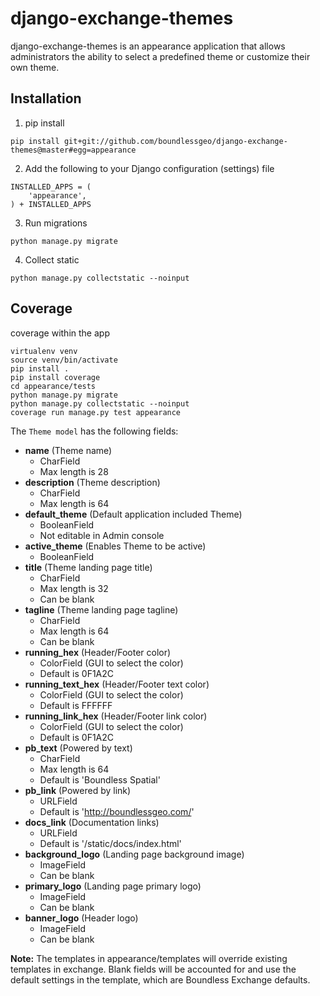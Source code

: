 # django-exchange-themes

django-exchange-themes is an appearance application that allows administrators
the ability to select a predefined theme or customize their own theme.

## Installation
1. pip install
```
pip install git+git://github.com/boundlessgeo/django-exchange-themes@master#egg=appearance
```
2. Add the following to your Django configuration (settings) file
```
INSTALLED_APPS = (
    'appearance',
) + INSTALLED_APPS
```
3. Run migrations
```
python manage.py migrate
```
4. Collect static
```
python manage.py collectstatic --noinput
```

## Coverage

coverage within the app
```
virtualenv venv
source venv/bin/activate
pip install .
pip install coverage
cd appearance/tests
python manage.py migrate
python manage.py collectstatic --noinput
coverage run manage.py test appearance
```

The `Theme model` has the following fields:

+ __name__ (Theme name)
  + CharField
  + Max length is 28
+ __description__ (Theme description)
  + CharField
  + Max length is 64
+ __default_theme__ (Default application included Theme)
  + BooleanField
  + Not editable in Admin console
+ __active_theme__ (Enables Theme to be active)
  + BooleanField
+ __title__ (Theme landing page title)
  + CharField
  + Max length is 32
  + Can be blank
+ __tagline__ (Theme landing page tagline)
  + CharField
  + Max length is 64
  + Can be blank
+ __running_hex__ (Header/Footer color)
  + ColorField (GUI to select the color)
  + Default is 0F1A2C
+ __running_text_hex__ (Header/Footer text color)
  + ColorField (GUI to select the color)
  + Default is FFFFFF
+ __running_link_hex__ (Header/Footer link color)
  + ColorField (GUI to select the color)
  + Default is 0F1A2C
+ __pb_text__ (Powered by text)
  + CharField
  + Max length is 64
  + Default is 'Boundless Spatial'
+ __pb_link__ (Powered by link)
  + URLField
  + Default is 'http://boundlessgeo.com/'
+ __docs_link__ (Documentation links)
  + URLField
  + Default is '/static/docs/index.html'
+ __background_logo__ (Landing page background image)
  + ImageField
  + Can be blank
+ __primary_logo__ (Landing page primary logo)
  + ImageField
  + Can be blank
+ __banner_logo__ (Header logo)
  + ImageField
  + Can be blank

__Note:__ The templates in appearance/templates will override existing templates in
exchange. Blank fields will be accounted for and use the default settings in the template, which are Boundless Exchange defaults.
